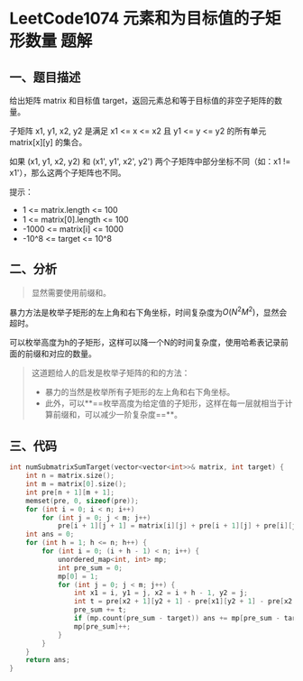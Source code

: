 # LeetCode1074 元素和为目标值的子矩形数量 题解

## 一、题目描述

给出矩阵 matrix 和目标值 target，返回元素总和等于目标值的非空子矩阵的数量。

子矩阵 x1, y1, x2, y2 是满足 x1 <= x <= x2 且 y1 <= y <= y2 的所有单元 matrix[x][y] 的集合。

如果 (x1, y1, x2, y2) 和 (x1', y1', x2', y2') 两个子矩阵中部分坐标不同（如：x1 != x1'），那么这两个子矩阵也不同。

提示：

+ 1 <= matrix.length <= 100
+ 1 <= matrix[0].length <= 100
+ -1000 <= matrix[i] <= 1000
+ -10^8 <= target <= 10^8



## 二、分析

> 显然需要使用前缀和。

暴力方法是枚举子矩形的左上角和右下角坐标，时间复杂度为$O(N^2M^2)$，显然会超时。

可以枚举高度为h的子矩形，这样可以降一个N的时间复杂度，使用哈希表记录前面的前缀和对应的数量。

> 这道题给人的启发是枚举子矩阵的和的方法：
>
> + 暴力的当然是枚举所有子矩形的左上角和右下角坐标。
> + 此外，可以**==枚举高度为给定值的子矩形，这样在每一层就相当于计算前缀和，可以减少一阶复杂度==**。



## 三、代码

```c++
int numSubmatrixSumTarget(vector<vector<int>>& matrix, int target) {
    int n = matrix.size();
    int m = matrix[0].size();
    int pre[n + 1][m + 1];
    memset(pre, 0, sizeof(pre));
    for (int i = 0; i < n; i++) 
        for (int j = 0; j < m; j++)
            pre[i + 1][j + 1] = matrix[i][j] + pre[i + 1][j] + pre[i][j + 1] - pre[i][j];
    int ans = 0;
    for (int h = 1; h <= n; h++) {
        for (int i = 0; (i + h - 1) < n; i++) {
            unordered_map<int, int> mp;
            int pre_sum = 0;
            mp[0] = 1;
            for (int j = 0; j < m; j++) {
                int x1 = i, y1 = j, x2 = i + h - 1, y2 = j;
                int t = pre[x2 + 1][y2 + 1] - pre[x1][y2 + 1] - pre[x2 + 1][y1] + pre[x1][y1];
                pre_sum += t;
                if (mp.count(pre_sum - target)) ans += mp[pre_sum - target];
                mp[pre_sum]++;
            }
        }
    }
    return ans;
}
```



